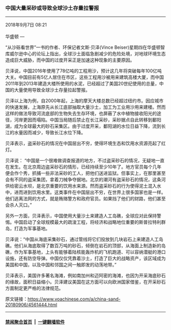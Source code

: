 ### 中国大量采砂或导致全球沙土存量拉警报
------------------------

<div class="published">
 <span class="date" title="中国时间">
  <time datetime="2018-09-07T08:21:46+08:00">
   2018年9月7日 08:21
  </time>
 </span>
</div>
<br/>
<div class="wsw">
 <span class="dateline">
  华盛顿 —
 </span>
 <p>
  “从沙砾看世界”一书的作者、环保记者文斯·贝泽(Vince Beiser)星期四在华盛顿智库威尔逊中心的论坛上指出，全球沙土面临急剧减少的危险处境，对地球环境生态造成巨大威胁，而中国的过度开采正是加速这种现象的主要原因。
 </p>
 <p>
  贝泽说，中国2016年使用了78亿吨的工程用沙，预计这几年将突破每年100亿吨大关。中国目前有5亿人居住在市区，这些工程用沙被用来建筑高楼大厦，而中国2011年到2013年建造大楼所使用的水泥，已经超过了美国20世纪使用的总量，中国的大量使用导致全球沙土存量拉起警报。
 </p>
 <p>
  贝泽以上海为例，自2000年起，上海的摩天大楼总数已经超过纽约市。因应城市的快速发展，上海原先从长江底部抽取大量沙土，加工为工业用沙用来建楼。然而这样的做法导致河流底部的生物失去生存环境，也屏蔽了水中植物接收阳光的途径，河岸更因而塌陷。中国当局随后禁止在长江采砂，采砂据点自此转移到鄱阳湖，成为全球最大的砂石采集区。由于过度开采，鄱阳湖的水位日益下降，流到长江的水量因而减少，导致长江水位下降。
 </p>
 <p>
  贝泽表示，盗采砂石的情况在中国层出不穷，使得环境生态和饮用水资源亮起了红灯。
 </p>
 <p>
  贝泽说： “中国是一个很难做调查报道的地方，不过盗采砂石的情况，无疑地一直在发生。在北京周边盗采砂石的情形，已经持续至少10年了。地方官员每个几年便会作个秀，抓捕一些非法采砂的工人，把他们送进监狱。但事实上，在那里甚至会有不同的盗采集团，拿着刀械争夺据地。北京的潮河有盗采砂石的情况，这条河供给密云水坝，是北京重要的饮用水来源。然而盗采砂石的行为使得泥土混入水中，进而进到饮用水里。这类事件在中国层出不穷，在世界上很多国家也是一样。他们逃离法网的方式，就是贿赂警方和政府官员。如果挡了他们的财路，他们甚至会杀人灭口。”
 </p>
 <p>
  另外一方面，贝泽表示，中国使用大量沙土来建造人工岛礁，全球应对此保持警惕。中国启动了全球规模最大的疏浚工程，将经济和战略地位重要的斯普拉特利群岛，打造为军事基地。
 </p>
 <p>
  贝泽说：“中国从海底采集砂石，通过管线将它们投放到几块岩石上来建造人工岛礁。他们从海底取得了数百万吨的砂石，倾倒在岩石的顶部，从海面上制造新的岛礁，作为军事基地，上头有能够着陆核能轰炸机的飞机跑道、可以容纳潜艇的港口设施，还有防空导弹。中国仅仅凭靠着沙土，打造了巨大的战略资产，该区域成为美国和中国，以及中国和邻国之间一触即发的动荡地带。”
 </p>
 <p>
  贝泽表示，美国许多著名海滩，例如南加州和迈阿密的海滩，也因为开采海底砂石的缘故，面积日益缩小。贝泽建议美国在这方面可以向欧洲国家借鉴，在开采砂石方面制定更严格的法律规范。
 </p>
</div>

原文链接：https://www.voachinese.com/a/china-sand-20180906/4561444.html


------------------------
#### [禁闻聚合首页](https://github.com/gfw-breaker/banned-news/blob/master/README.md) &nbsp;|&nbsp;  [一键翻墙软件](https://github.com/gfw-breaker/nogfw/blob/master/README.md)
